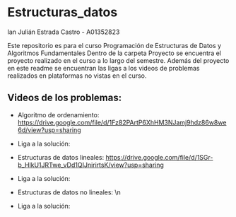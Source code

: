 # Estructuras_datos
Ian Julián Estrada Castro - A01352823

Este repositorio es para el curso Programación de Estructuras de Datos y Algoritmos Fundamentales
Dentro de la carpeta Proyecto se encuentra el proyecto realizado en el curso a lo largo del semestre.
Además del proyecto en este readme se encuentran las ligas a los videos de problemas realizados en plataformas no vistas en el curso.

## Videos de los problemas:

 - Algoritmo de ordenamiento:
https://drive.google.com/file/d/1Fz82PArtP6XhHM3NJamj9hdz86w8we6d/view?usp=sharing 

 - Liga a la solución: 
 
 - Estructuras de datos lineales:
https://drive.google.com/file/d/1SGr-b_HlkU1JRTwe_vDd1QIJnirirtsK/view?usp=sharing 

 - Liga a la solución: 

 - Estructuras de datos no lineales: \n

 - Liga a la solución: 

